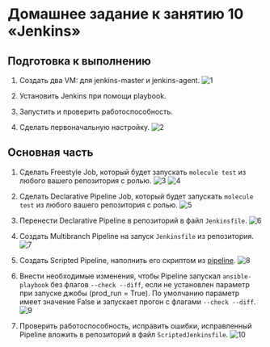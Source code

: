 # Домашнее задание к занятию 10 «Jenkins»

## Подготовка к выполнению

1. Создать два VM: для jenkins-master и jenkins-agent.
![1]()

2. Установить Jenkins при помощи playbook.
3. Запустить и проверить работоспособность.
4. Сделать первоначальную настройку.
![2]()

## Основная часть

1. Сделать Freestyle Job, который будет запускать `molecule test` из любого вашего репозитория с ролью.
![3]()
![4]()

2. Сделать Declarative Pipeline Job, который будет запускать `molecule test` из любого вашего репозитория с ролью.
![5]()

3. Перенести Declarative Pipeline в репозиторий в файл `Jenkinsfile`.
![6]()

4. Создать Multibranch Pipeline на запуск `Jenkinsfile` из репозитория.
![7]()

5. Создать Scripted Pipeline, наполнить его скриптом из [pipeline]().
![8]()

6. Внести необходимые изменения, чтобы Pipeline запускал `ansible-playbook` без флагов `--check --diff`, если не установлен параметр при запуске джобы (prod_run = True). По умолчанию параметр имеет значение False и запускает прогон с флагами `--check --diff`.
![9]()

7. Проверить работоспособность, исправить ошибки, исправленный Pipeline вложить в репозиторий в файл `ScriptedJenkinsfile`.
![10]()
